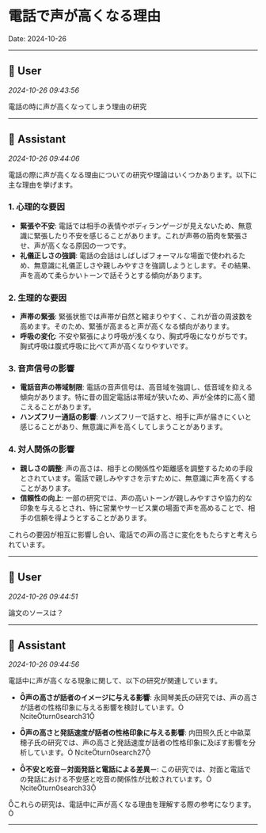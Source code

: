 # 電話で声が高くなる理由

Date: 2024-10-26

---

## 👤 User
*2024-10-26 09:43:56*

電話の時に声が高くなってしまう理由の研究

---

## 🤖 Assistant
*2024-10-26 09:44:06*

電話の際に声が高くなる理由についての研究や理論はいくつかあります。以下に主な理由を挙げます。

### 1. **心理的な要因**
   - **緊張や不安**: 電話では相手の表情やボディランゲージが見えないため、無意識に緊張したり不安を感じることがあります。これが声帯の筋肉を緊張させ、声が高くなる原因の一つです。
   - **礼儀正しさの強調**: 電話の会話はしばしばフォーマルな場面で使われるため、無意識に礼儀正しさや親しみやすさを強調しようとします。その結果、声を高めて柔らかいトーンで話そうとする傾向があります。

### 2. **生理的な要因**
   - **声帯の緊張**: 緊張状態では声帯が自然と縮まりやすく、これが音の周波数を高めます。そのため、緊張が高まると声が高くなる傾向があります。
   - **呼吸の変化**: 不安や緊張により呼吸が浅くなり、胸式呼吸になりがちです。胸式呼吸は腹式呼吸に比べて声が高くなりやすいです。

### 3. **音声信号の影響**
   - **電話音声の帯域制限**: 電話の音声信号は、高音域を強調し、低音域を抑える傾向があります。特に昔の固定電話は帯域が狭いため、声が全体的に高く聞こえることがあります。
   - **ハンズフリー通話の影響**: ハンズフリーで話すと、相手に声が届きにくいと感じることがあり、無意識に声を高くしてしまうことがあります。

### 4. **対人関係の影響**
   - **親しさの調整**: 声の高さは、相手との関係性や距離感を調整するための手段とされています。電話で親しみやすさを示すために、無意識に声を高くすることがあります。
   - **信頼性の向上**: 一部の研究では、声の高いトーンが親しみやすさや協力的な印象を与えるとされ、特に営業やサービス業の場面で声を高めることで、相手の信頼を得ようとすることがあります。

これらの要因が相互に影響し合い、電話での声の高さに変化をもたらすと考えられています。

---

## 👤 User
*2024-10-26 09:44:51*

論文のソースは？

---

## 🤖 Assistant
*2024-10-26 09:44:56*

電話中に声が高くなる現象に関して、以下の研究が関連しています。

- **声の高さが話者のイメージに与える影響**: 永岡琴美氏の研究では、声の高さが話者の性格印象に与える影響を検討しています。 citeturn0search31

- **声の高さと発話速度が話者の性格印象に与える影響**: 内田照久氏と中畝菜穂子氏の研究では、声の高さと発話速度が話者の性格印象に及ぼす影響を分析しています。 citeturn0search27

- **不安と吃音－対面発話と電話による差異－**: この研究では、対面と電話での発話における不安感と吃音の関係性が比較されています。 citeturn0search33

これらの研究は、電話中に声が高くなる理由を理解する際の参考になります。

---
